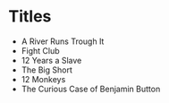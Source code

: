 # Titles

- A River Runs Trough It
- Fight Club
- 12 Years a Slave
- The Big Short
- 12 Monkeys
- The Curious Case of Benjamin Button

